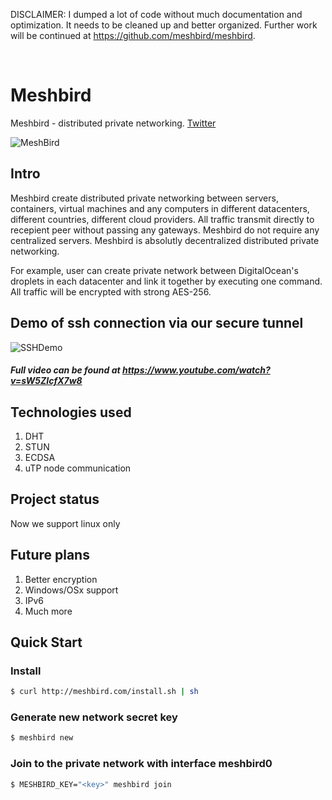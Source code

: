DISCLAIMER: I dumped a lot of code without much documentation and optimization.
It needs to be cleaned up and better organized. Further work will be continued at
https://github.com/meshbird/meshbird.

<br>

# Meshbird 

Meshbird - distributed private networking. [Twitter](https://twitter.com/meshbird)


![MeshBird](https://avatars1.githubusercontent.com/u/16837838?v=3&s=600)

## Intro

Meshbird create distributed private networking between servers, containers, virtual machines and any computers in different datacenters, different countries, different cloud providers. All traffic transmit directly to recepient peer without passing any gateways. Meshbird do not require any centralized servers. Meshbird is absolutly decentralized distributed private networking.

For example, user can create private network between DigitalOcean's droplets in each datacenter and link it together by executing one command. All traffic will be encrypted with strong AES-256.

## Demo of ssh connection via our secure tunnel
![SSHDemo](https://raw.githubusercontent.com/meshbird/meshbird/master/demos/ssh_demo.gif)
##### Full video can be found at https://www.youtube.com/watch?v=sW5ZIcfX7w8

## Technologies used
1. DHT
2. STUN
3. ECDSA
4. uTP node communication

## Project status
Now we support linux only

## Future plans
1. Better encryption
2. Windows/OSx support
3. IPv6
4. Much more

## Quick Start

### Install

```bash
$ curl http://meshbird.com/install.sh | sh
````

### Generate new network secret key

```bash
$ meshbird new
```

### Join to the private network with interface meshbird0

```bash
$ MESHBIRD_KEY="<key>" meshbird join
```
